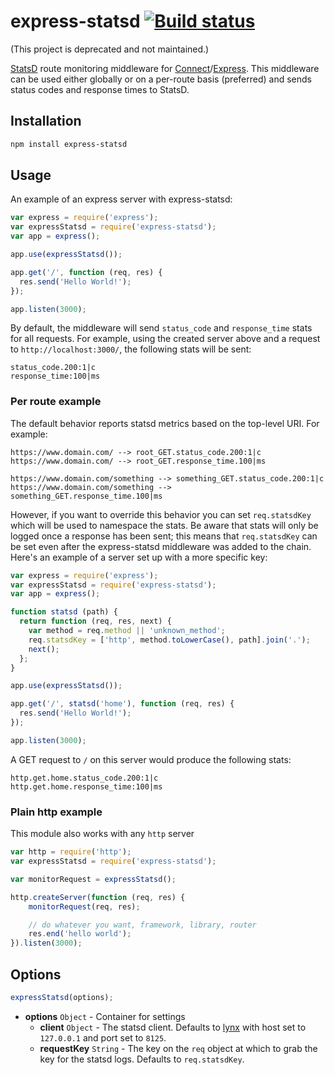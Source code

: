# express-statsd [![Build status](https://travis-ci.org/uber/express-statsd.png?branch=master)](https://travis-ci.org/uber/express-statsd)

(This project is deprecated and not maintained.)

[StatsD](https://github.com/etsy/statsd/) route monitoring middleware for 
[Connect](https://github.com/senchalabs/connect)/[Express](https://github.com/visionmedia/express).
This middleware can be used either globally or on a per-route basis (preferred)
and sends status codes and response times to StatsD.

## Installation

``` bash
npm install express-statsd
```

## Usage

An example of an express server with express-statsd:

``` js
var express = require('express');
var expressStatsd = require('express-statsd');
var app = express();

app.use(expressStatsd());

app.get('/', function (req, res) {
  res.send('Hello World!');
});

app.listen(3000);
```

By default, the middleware will send `status_code` and `response_time` stats
for all requests. For example, using the created server above and a request to
`http://localhost:3000/`, the following stats will be sent:

```
status_code.200:1|c
response_time:100|ms
```

### Per route example

The default behavior reports statsd metrics based on the top-level URI.
For example:
```
https://www.domain.com/ --> root_GET.status_code.200:1|c
https://www.domain.com/ --> root_GET.response_time.100|ms

https://www.domain.com/something --> something_GET.status_code.200:1|c
https://www.domain.com/something --> something_GET.response_time.100|ms
```

However, if you want to override this behavior you can set `req.statsdKey` which
will be used to namespace the stats. Be aware that stats will only be logged
once a response has been sent; this means that `req.statsdKey` can be
set even after the express-statsd middleware was added to the chain. Here's an 
example of a server set up with a more specific key:

``` js
var express = require('express');
var expressStatsd = require('express-statsd');
var app = express();

function statsd (path) {
  return function (req, res, next) {
    var method = req.method || 'unknown_method';
    req.statsdKey = ['http', method.toLowerCase(), path].join('.');
    next();
  };
}

app.use(expressStatsd());

app.get('/', statsd('home'), function (req, res) {
  res.send('Hello World!');
});

app.listen(3000);
```

A GET request to `/` on this server would produce the following stats:

```
http.get.home.status_code.200:1|c
http.get.home.response_time:100|ms
```

### Plain http example

This module also works with any `http` server

```js
var http = require('http');
var expressStatsd = require('express-statsd');

var monitorRequest = expressStatsd();

http.createServer(function (req, res) {
    monitorRequest(req, res);

    // do whatever you want, framework, library, router
    res.end('hello world');
}).listen(3000);
```

## Options

``` js
expressStatsd(options);
```

- **options** `Object` - Container for settings
  - **client** `Object` - The statsd client. Defaults to [lynx](https://github.com/dscape/lynx)
with host set to `127.0.0.1` and port set to `8125`.
  - **requestKey** `String` - The key on the `req` object at which to grab
the key for the statsd logs. Defaults to `req.statsdKey`.
